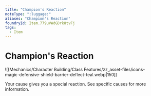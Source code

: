 ```yaml
---
title: "Champion's Reaction"
noteType: ":luggage:"
aliases: "Champion's Reaction"
foundryId: Item.779uVWdGDrk8tvFj
tags:
  - Item
---
```


# Champion's Reaction
![[Mechanics/Character Building/Class Features/zz_asset-files/icons-magic-defensive-shield-barrier-deflect-teal.webp|150]]

Your cause gives you a special reaction. See specific causes for more information.
